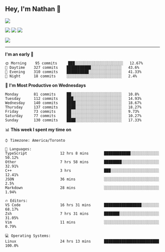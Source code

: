 ## Hey, I'm Nathan 👋

![](https://visitor-badge.laobi.icu/badge?page_id=nathan13888.visiter.badge)

[![](https://img.shields.io/badge/OS-Ubuntu-blue?style=flat-square&logo=ubuntu&logoColor=white)](https://en.wikipedia.org/wiki/Linux)
[![](https://img.shields.io/badge/Editor-VSCodeInsiders-blue?style=flat-square&logo=visual-studio-code&logoColor=white)](https://code.visualstudio.com/)
[![](https://img.shields.io/badge/Editor-Neovim-blue?style=flat-square&logo=vim&logoColor=white)](https://github.com/neovim/neovim)

![](https://github-readme-stats.vercel.app/api?username=Nathan13888&show_icons=true&theme=dracula&hide=stars&count_private=true)

---

<!--START_SECTION:waka-->
**I'm an early 🐤** 

```text
🌞 Morning    95 commits     ███░░░░░░░░░░░░░░░░░░░░░░   12.67% 
🌆 Daytime    327 commits    ███████████░░░░░░░░░░░░░░   43.6% 
🌃 Evening    310 commits    ██████████░░░░░░░░░░░░░░░   41.33% 
🌙 Night      18 commits     ░░░░░░░░░░░░░░░░░░░░░░░░░   2.4%

```
📅 **I'm Most Productive on Wednesdays** 

```text
Monday       81 commits     ██░░░░░░░░░░░░░░░░░░░░░░░   10.8% 
Tuesday      112 commits    ███░░░░░░░░░░░░░░░░░░░░░░   14.93% 
Wednesday    140 commits    ████░░░░░░░░░░░░░░░░░░░░░   18.67% 
Thursday     137 commits    ████░░░░░░░░░░░░░░░░░░░░░   18.27% 
Friday       73 commits     ██░░░░░░░░░░░░░░░░░░░░░░░   9.73% 
Saturday     77 commits     ██░░░░░░░░░░░░░░░░░░░░░░░   10.27% 
Sunday       130 commits    ████░░░░░░░░░░░░░░░░░░░░░   17.33%

```


📊 **This week I spent my time on** 

```text
⌚︎ Timezone: America/Toronto

💬 Languages: 
TypeScript               12 hrs 8 mins       ████████████░░░░░░░░░░░░░   50.12% 
Other                    7 hrs 58 mins       ████████░░░░░░░░░░░░░░░░░   32.91% 
C++                      3 hrs               ███░░░░░░░░░░░░░░░░░░░░░░   12.41% 
JSON                     36 mins             ░░░░░░░░░░░░░░░░░░░░░░░░░   2.5% 
Markdown                 28 mins             ░░░░░░░░░░░░░░░░░░░░░░░░░   1.94%

🔥 Editors: 
VS Code                  16 hrs 31 mins      █████████████████░░░░░░░░   68.17% 
Zsh                      7 hrs 31 mins       ███████░░░░░░░░░░░░░░░░░░   31.05% 
Vim                      11 mins             ░░░░░░░░░░░░░░░░░░░░░░░░░   0.79%

💻 Operating Systems: 
Linux                    24 hrs 13 mins      █████████████████████████   100.0%

```


<!--END_SECTION:waka-->
